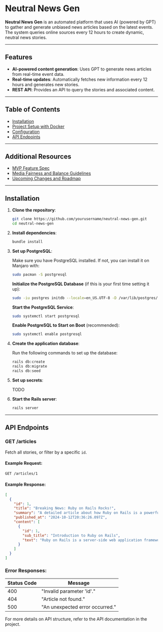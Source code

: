 # Neutral News Gen

**Neutral News Gen** is an automated platform that uses AI (powered by GPT) to gather and generate unbiased news articles based on the latest events. The system queries online sources every 12 hours to create dynamic, neutral news stories.

---

## Features
- **AI-powered content generation**: Uses GPT to generate news articles from real-time event data.
- **Real-time updates**: Automatically fetches new information every 12 hours and generates new stories.
- **REST API**: Provides an API to query the stories and associated content.

---

## Table of Contents
- [Installation](#installation)
- [Project Setup with Docker](docs/project-setup-with-docker.md)
- [Configuration](#configuration)
- [API Endpoints](#api-endpoints)

---

## Additional Resources
- [MVP Feature Spec](docs/mvp-feature-spec.md)
- [Media Fairness and Balance Guidelines](docs/media-fairness-guidelines.md)
- [Upcoming Changes and Roadmap](taskell.md)

---

## Installation

1. **Clone the repository**:

    ```bash
    git clone https://github.com/yourusername/neutral-news-gen.git
    cd neutral-news-gen
    ```

2. **Install dependencies**:

    ```bash
    bundle install
    ```

3. **Set up PostgreSQL**:

    Make sure you have PostgreSQL installed. If not, you can install it on Manjaro with:

    ```bash
    sudo pacman -S postgresql 
    ```

    **Initialize the PostgreSQL Database** (if this is your first time setting it up):

    ```bash
    sudo -iu postgres initdb --locale=en_US.UTF-8 -D /var/lib/postgres/data
    ```

    **Start the PostgreSQL Service**:

    ```bash
    sudo systemctl start postgresql
    ```

    **Enable PostgreSQL to Start on Boot** (recommended):

    ```bash
    sudo systemctl enable postgresql
    ```

4. **Create the application database**:

    Run the following commands to set up the database:

    ```bash
    rails db:create
    rails db:migrate
    rails db:seed
    ```

5. **Set up secrets**:

    TODO

6. **Start the Rails server**:

    ```bash
    rails server
    ```
---

## API Endpoints

### GET /articles

Fetch all stories, or filter by a specific `id`.

#### Example Request:

```bash
GET /articles/1
```

#### Example Response:

```json
[
  {
    "id": 1,
    "title": "Breaking News: Ruby on Rails Rocks!",
    "summary": "A detailed article about how Ruby on Rails is a powerful web development framework.",
    "published_at": "2024-10-12T20:36:26.097Z",
    "content": [
      {
        "id": 1,
        "sub_title": "Introduction to Ruby on Rails",
        "text": "Ruby on Rails is a server-side web application framework..."
      }
    ]
  }
]
```

### Error Responses:
| Status Code | Message                      |
|-------------|------------------------------|
| 400         | "Invalid parameter 'id'."    |
| 404         | "Article not found."           |
| 500         | "An unexpected error occurred." |

For more details on API structure, refer to the API documentation in the project.


